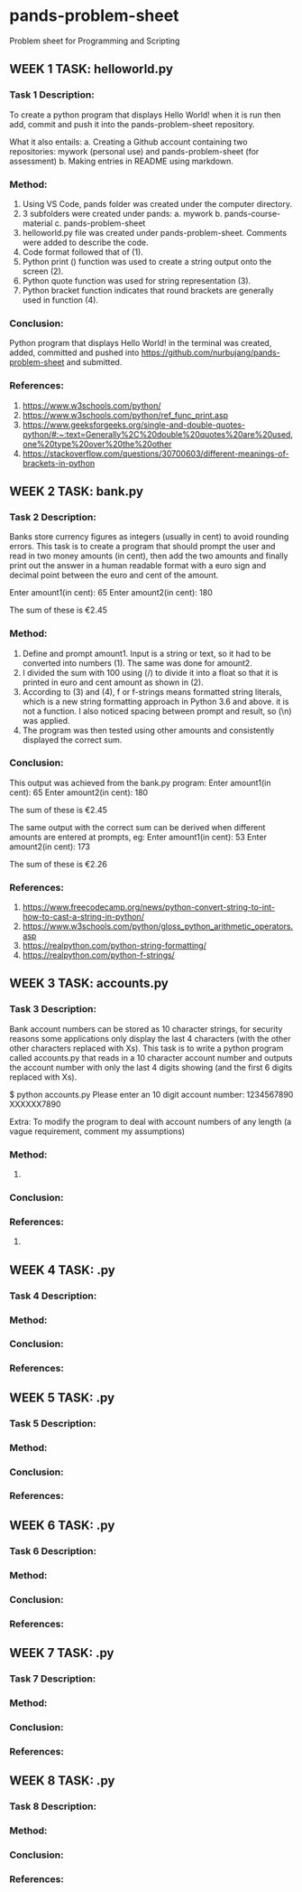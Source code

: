 # pands-problem-sheet
Problem sheet for Programming and Scripting

## **WEEK 1 TASK: helloworld.py** 

### Task 1 Description:
To create a python program that displays Hello World! when it is run then add, commit and push it into the pands-problem-sheet repository.

What it also entails: 
a. Creating a Github account containing two repositories: mywork (personal use) and pands-problem-sheet (for assessment) 
b. Making entries in README using markdown. 

### Method:
1. Using VS Code, pands folder was created under the computer directory.
2. 3 subfolders were created under pands: a. mywork  b. pands-course-material  c. pands-problem-sheet
3. helloworld.py file was created under pands-problem-sheet. Comments were added to describe the code.
4. Code format followed that of (1).
5. Python print () function was used to create a string output onto the screen (2).
6. Python quote function was used for string representation (3).
7. Python bracket function indicates that round brackets are generally used in function (4).

### Conclusion:
Python program that displays Hello World! in the terminal was created, added, committed and pushed into https://github.com/nurbujang/pands-problem-sheet and submitted.

### References:
1. https://www.w3schools.com/python/
2. https://www.w3schools.com/python/ref_func_print.asp
3. https://www.geeksforgeeks.org/single-and-double-quotes-python/#:~:text=Generally%2C%20double%20quotes%20are%20used,one%20type%20over%20the%20other
4. https://stackoverflow.com/questions/30700603/different-meanings-of-brackets-in-python

## **WEEK 2 TASK: bank.py** 

### Task 2 Description:
Banks store currency figures as integers (usually in cent) to avoid rounding errors. This task is to create a program that should prompt the user and read in two money amounts (in cent), then add the two amounts and finally print out the answer in a human readable format with a euro sign and decimal point between the euro and cent of the amount.

Enter amount1(in cent): 65
Enter amount2(in cent): 180

The sum of these is €2.45

### Method:
1. Define and prompt amount1. Input is a string or text, so it had to be converted into numbers (1). The same was done for amount2.
2. I divided the sum with 100 using (/) to divide it into a float so that it is printed in euro and cent amount as shown in (2).
3. According to (3) and (4), f or f-strings means formatted string literals, which is a new string formatting approach in Python 3.6 and above. it is not a function. I also noticed spacing between prompt and result, so (\n) was applied.
4. The program was then tested using other amounts and consistently displayed the correct sum.

### Conclusion:
This output was achieved from the bank.py program:
Enter amount1(in cent): 65
Enter amount2(in cent): 180

The sum of these is €2.45

The same output with the correct sum can be derived when different amounts are entered at prompts, eg:
Enter amount1(in cent): 53
Enter amount2(in cent): 173

The sum of these is €2.26

### References:
1. https://www.freecodecamp.org/news/python-convert-string-to-int-how-to-cast-a-string-in-python/
2. https://www.w3schools.com/python/gloss_python_arithmetic_operators.asp
3. https://realpython.com/python-string-formatting/
4. https://realpython.com/python-f-strings/


## **WEEK 3 TASK: accounts.py** 

### Task 3 Description: 
Bank account numbers can be stored as 10 character strings, for security reasons some applications only display the last 4 characters (with the other other characters replaced with Xs). This task is to write a python program called accounts.py that reads in a 10 character account number and outputs the account number with only the last 4 digits showing (and the first 6 digits replaced with Xs). 

$ python accounts.py
Please enter an 10 digit account number: 1234567890
XXXXXX7890

Extra:
To modify the program to deal with account numbers of any length (a vague requirement, comment my assumptions)

### Method:
1. 

### Conclusion:


### References:
1. 


## **WEEK 4 TASK: .py** 

### Task 4 Description:


### Method:


### Conclusion:


### References:



## **WEEK 5 TASK: .py** 

### Task 5 Description:


### Method:


### Conclusion:


### References:



## **WEEK 6 TASK: .py** 

### Task 6 Description:


### Method:


### Conclusion:


### References:



## **WEEK 7 TASK: .py** 

### Task 7 Description:


### Method:


### Conclusion:


### References:



## **WEEK 8 TASK: .py** 

### Task 8 Description:


### Method:


### Conclusion:


### References:
